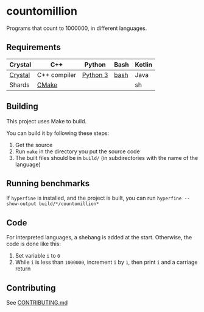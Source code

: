 # countomillion

Programs that count to 1000000, in different languages.

## Requirements

| Crystal | C++ | Python | Bash | Kotlin |
|---------|-----|--------|------|--------|
[Crystal](https://crystal-lang.org) | C++ compiler | [Python 3](https://python.org) | [bash](https://gnu.org/software/bash/) | Java
Shards | [CMake](https://cmake.org) |  |  | sh

## Building

This project uses Make to build.

You can build it by following these steps:
1. Get the source
2. Run `make` in the directory you put the source code
3. The built files should be in `build/` (in subdirectories with the name of the language)

## Running benchmarks

If `hyperfine` is installed, and the project is built, you can run `hyperfine --show-output build/*/countomillion*`

## Code

For interpreted languages, a shebang is added at the start.
Otherwise, the code is done like this:
1. Set variable `i` to `0`
2. While `i` is less than `1000000`, increment `i` by `1`, then print `i` and a carriage return

## Contributing

See [CONTRIBUTING.md](CONTRIBUTING.md)
